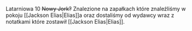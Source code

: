 Latarniowa 10 
~~Nowy Jork?~~
Znalezione na zapałkach które znaleźliśmy w pokoju [[Jackson Elias|Elias]]a oraz dostaliśmy od wydawcy wraz z notatkami które zostawił [[Jackson Elias|Elias]].

